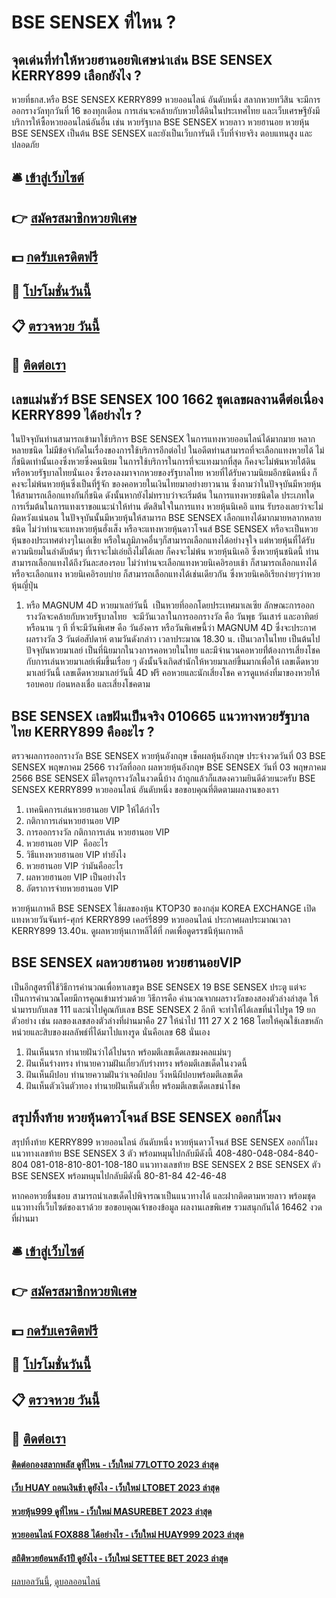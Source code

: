 # BSE SENSEX ที่ไหน ?
## จุดเด่นที่ทำให้หวยฮานอยพิเศษน่าเล่น BSE SENSEX KERRY899 เลือกยังไง ?
หวยที่ธกส.หรือ BSE SENSEX KERRY899 หวยออนไลน์ อันดับหนึ่ง สลากหวยทวีสิน จะมีการออกรางวัลทุกวันที่ 16 ของทุกเดือน การเล่นจะคล้ายกับหวยใต้ดินในประเทศไทย และเว็บเศรษฐียังมีบริการให้ซื้อหวยออนไลน์อันอื่น เช่น หวยรัฐบาล BSE SENSEX หวยลาว หวยฮานอย หวยหุ้น BSE SENSEX เป็นต้น BSE SENSEX และยังเป็นเว็บการันตี เว็บที่จ่ายจริง ตอบแทนสูง และปลอดภัย

## 🛎 [เข้าสู่เว็บไซต์](https://bit.ly/3BG5bNw)
## 👉 [สมัครสมาชิกหวยพิเศษ](https://bit.ly/3BG5bNw)
## 💵 [กดรับเครดิตฟรี](https://bit.ly/3C3mvgS)
## 👑 [โปรโมชั่นวันนี้](https://bit.ly/3C3mvgS)
## 📋 [ตรวจหวย วันนี้](https://bit.ly/3C3mvgS)
## 📱 [ติดต่อเรา](https://bit.ly/3C3mvgS)

## เลขแม่นชัวร์ BSE SENSEX 100 1662 ชุดเลขผลงานดีต่อเนื่อง KERRY899 ได้อย่างไร ?
ในปัจจุบันท่านสามารถเข้ามาใช้บริการ BSE SENSEX ในการแทงหวยออนไลน์ได้มากมาย หลากหลายชนิด ไม่มีข้อจำกัดในเรื่องของการใช้บริการอีกต่อไป ในอดีตท่านสามารถที่จะเลือกแทงหวยได้ ไม่กี่ชนิดเท่านั้นเองซึ่งหวยซึ่งคนนิยม ในการใช้บริการในการที่จะแทงมากที่สุด ก็คงจะไม่พ้นหวยใต้ดินหรือหวยรัฐบาลไทยนั่นเอง ซึ่งรองลงมาจากหวยของรัฐบาลไทย หวยที่ได้รับความนิยมอีกชนิดหนึ่ง ก็คงจะไม่พ้นหวยหุ้นซึ่งเป็นที่รู้จัก ของคอหวยในเงินไทยมาอย่างยาวนาน ซึ่งถามว่าในปัจจุบันมีหวยหุ้นให้สามารถเลือกแทงกันกี่ชนิด
ดังนั้นหากยังไม่ทราบว่าจะเริ่มต้น ในการแทงหวยชนิดใด ประเภทใด การเริ่มต้นในการแทงเราขอแนะนำให้ท่าน ตัดสินใจในการแทง หวยหุ้นนิเคอิ แทน รับรองเลยว่าจะไม่ผิดหวังแน่นอน
ในปัจจุบันนั้นมีหวยหุ้นให้สามารถ BSE SENSEX เลือกแทงได้มากมายหลากหลายชนิด ไม่ว่าท่านจะแทงหวยหุ้นฮั่งเส็ง หรือจะแทงหวยหุ้นดาวโจนส์ BSE SENSEX หรือจะเป็นหวยหุ้นของประเทศต่างๆในเอเชีย หรือในภูมิภาคอื่นๆก็สามารถเลือกแทงได้อย่างจุใจ แต่หวยหุ้นที่ได้รับความนิยมในลำดับต้นๆ ที่เราจะไม่เอ่ยถึงไม่ได้เลย ก็คงจะไม่พ้น หวยหุ้นนิเคอิ ซึ่งหวยหุ้นชนิดนี้ ท่านสามารถเลือกแทงได้ถึงวันละสองรอบ ไม่ว่าท่านจะเลือกแทงหวยนิเคอิรอบเช้า ก็สามารถเลือกแทงได้หรือจะเลือกแทง หวยนิเคอิรอบบ่าย ก็สามารถเลือกแทงได้เช่นเดียวกัน ซึ่งหวยนิเคอิเรียกง่ายๆว่าหวยหุ้นญี่ปุ่น
1. หรือ MAGNUM 4D หวยมาเลย์วันนี้  เป็นหวยที่ออกโดยประเทศมาเลเซีย ลักษณะการออกรางวัลจะคล้ายกับหวยรัฐบาลไทย  จะมีวันเวลาในการออกรางวัล คือ วันพุธ วันเสาร์ และอาทิตย์ หรือนาน ๆ ที ที่จะมีวันพิเศษ คือ วันอังคาร หรือวันพิเศษนี้ว่า MAGNUM 4D ซึ่งจะประกาศ ผลรางวัล 3 วันต่อสัปดาห์ ตามวันดังกล่าว เวลาประมาณ 18.30 น. เป็นเวลาในไทย เป็นต้นไป ปัจจุบันหวยมาเลย์ เป็นที่นิยมากในวงการคอหวยในไทย และมีจำนวนคอหวยที่่ต้องการเสี่ยงโชค กับการเล่นหวยมาเลย์เพิ่มขึ้นเรื่อย ๆ ดังนั้นจึงเกิดสำนักให้หวยมาเลย์ขึ้นมากเพื่อให้ เลขเด็ดหวยมาเลย์วันนี้ เลขเด็ดหวยมาเลย์วันนี้ 4D ฟรี คอหวยและนักเสี่ยงโชค ควรดูแหล่งที่มาของหวยให้รอบคอบ ก่อนหลงเชื่อ และเสี่ยงโชคตาม

## BSE SENSEX เลขฝันเป็นจริง 010665 แนวทางหวยรัฐบาลไทย KERRY899 คืออะไร ?
ตรวจผลการออกรางวัล BSE SENSEX หวยหุ้นอังกฤษ เช็คผลหุ้นอังกฤษ ประจำงวดวันที่ 03 BSE SENSEX พฤษภาคม 2566 รางวัลที่ออก
ผลหวยหุ้นอังกฤษ BSE SENSEX วันที่ 03 พฤษภาคม 2566 BSE SENSEX มีใครถูกรางวัลในงวดนี้บ้าง ถ้าถูกแล้วก็แสดงความยินดีด้วยนะครับ BSE SENSEX KERRY899 หวยออนไลน์ อันดับหนึ่ง ขอขอบคุณที่ติดตามผลงานของเรา
1. เทคนิคการเล่นหวยฮานอย VIP ให้ได้กำไร
2. กติกาการเล่นหวยฮานอย VIP
3. การออกรางวัล กติกาการเล่น หวยฮานอย VIP
4. หวยฮานอย VIP  คืออะไร
5. วิธีแทงหวยฮานอย VIP ทำยังไง
6. หวยฮานอย VIP ว่ามันคืออะไร
7. ผลหวยฮานอย VIP เป็นอย่างไร
8. อัตราการจ่ายหวยฮานอย VIP

หวยหุ้นเกาหลี BSE SENSEX ใช้ผลของหุ้น KTOP30 ของกลุ่ม KOREA EXCHANGE เปิดแทงหวยวันจันทร์-ศุกร์ KERRY899 เคอร์รี่899 หวยออนไลน์ ประกาศผลประมาณเวลา KERRY899 13.40น.
ดูผลหวยหุ้นเกาหลีได้ที่ กดเพื่อดูดรรชนีหุ้นเกาหลี

## BSE SENSEX ผลหวยฮานอย หวยฮานอยVIP
เป็นอีกสูตรที่ใช้วิธีการคำนวณเพื่อหาเลขรูด BSE SENSEX 19 BSE SENSEX ประตู แต่จะเป็นการคำนวณโดยมีการคูณเข้ามาร่วมด้วย วิธีการคือ คำนวณจากผลรางวัลของสองตัวล่างล่าสุด ให้นำมารบกับเลข 111 และนำไปคูณกับเลข BSE SENSEX 2 อีกที จะทำให้ได้เลขที่นำไปรูด 19 ยกตัวอย่าง เช่น ผลของเลขสองตัวล่างที่ผ่านมาคือ 27 ให้นำไป 111 27 X 2 168 โดยให้คุณใช้เลขหลักหน่วยและสิบของผลลัพธ์ที่ได้มาไปแทงรูด นั่นคือเลข 68 นั่นเอง
1. ฝันเห็นนรก ทำนายฝันว่าได้ไปนรก พร้อมตีเลขเด็ดเลขมงคลแม่นๆ
2. ฝันเห็นร่างทรง ทำนายความฝันเกี่ยวกับร่างทรง พร้อมตีเลขเด็ดในงวดนี้
3. ฝันเห็นผีปอบ ทำนายความฝันว่าเจอผีปอบ วิ่งหนีผีปอบพร้อมตีเลขเด็ด
4. ฝันเห็นตัวเงินตัวทอง ทำนายฝันเห็นตัวเหี้ย พร้อมตีเลขเด็ดเลขนำโชค

## สรุปทิ้งท้าย หวยหุ้นดาวโจนส์ BSE SENSEX ออกกี่โมง
สรุปทิ้งท้าย KERRY899 หวยออนไลน์ อันดับหนึ่ง หวยหุ้นดาวโจนส์ BSE SENSEX ออกกี่โมง แนวทางเลขท้าย BSE SENSEX 3 ตัว พร้อมหมุนไปกลับมีดังนี้
408-480-048-084-840-804
081-018-810-801-108-180
แนวทางเลขท้าย BSE SENSEX 2 BSE SENSEX ตัว BSE SENSEX พร้อมหมุนไปกลับมีดังนี้
80-81-84
42-46-48

หากคอหวยชื่นชอบ สามารถนำเลขเด็ดไปพิจารณาเป็นแนวทางได้ และฝากติดตามหวยลาว พร้อมชุดแนวทางที่เว็บไซต์ของเราด้วย
ขอขอบคุณเจ้าของข้อมูล
ผลงานเลขพิเศษ รวมสนุกกันได้ 16462 งวดที่ผ่านมา

## 🛎 [เข้าสู่เว็บไซต์](https://bit.ly/3BG5bNw)
## 👉 [สมัครสมาชิกหวยพิเศษ](https://bit.ly/3BG5bNw)
## 💵 [กดรับเครดิตฟรี](https://bit.ly/3C3mvgS)
## 👑 [โปรโมชั่นวันนี้](https://bit.ly/3C3mvgS)
## 📋 [ตรวจหวย วันนี้](https://bit.ly/3C3mvgS)
## 📱 [ติดต่อเรา](https://bit.ly/3C3mvgS)

#### [ติดต่อกองสลากพลัส ดูที่ไหน - เว็บใหม่ 77LOTTO 2023 ล่าสุด](https://atom.io/themes/ติดต่อกองสลากพลัส%20ดูที่ไหน%20-%20เว็บใหม่%2077lotto%202023%20ล่าสุด)
#### [เว็บ HUAY ถอนเงินช้า ดูยังไง - เว็บใหม่ LTOBET 2023 ล่าสุด](https://atom.io/themes/เว็บ%20huay%20ถอนเงินช้า%20ดูยังไง%20-%20เว็บใหม่%20ltobet%202023%20ล่าสุด)
#### [หวยหุ้น999 ดูที่ไหน - เว็บใหม่ MASUREBET 2023 ล่าสุด](https://atom.io/themes/หวยหุ้น999%20ดูที่ไหน%20-%20เว็บใหม่%20masurebet%202023%20ล่าสุด)
#### [หวยออนไลน์ FOX888 ได้อย่างไร - เว็บใหม่ HUAY999 2023 ล่าสุด](https://atom.io/themes/หวยออนไลน์%20fox888%20ได้อย่างไร%20-%20เว็บใหม่%20huay999%202023%20ล่าสุด)
#### [สถิติหวยย้อนหลัง1ปี ดูยังไง - เว็บใหม่ SETTEE BET 2023 ล่าสุด](https://atom.io/themes/สถิติหวยย้อนหลัง1ปี%20ดูยังไง%20-%20เว็บใหม่%20settee%20bet%202023%20ล่าสุด)

[ผลบอลวันนี้](https://siamsport.tv "ผลบอลวันนี้"), [ดูบอลออนไลน์](https://siamsport.tv/ดูบอลสด "ดูบอลออนไลน์")